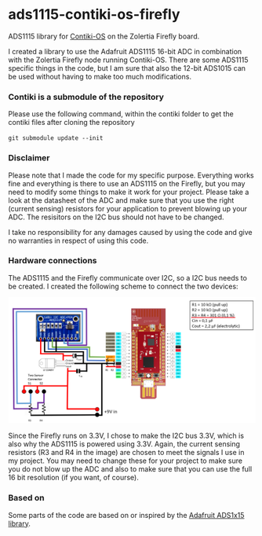# ads1115-contiki-os-firefly
ADS1115 library for [Contiki-OS](https://github.com/contiki-os/contiki) on the Zolertia Firefly board.

I created a library to use the Adafruit ADS1115 16-bit ADC in combination with the Zolertia Firefly node running Contiki-OS.
There are some ADS1115 specific things in the code, but I am sure that also the 12-bit ADS1015 can be used without having to make too much modifications.

### Contiki is a submodule of the repository ###
Please use the following command, within the contiki folder to get the contiki files after cloning the repository

`git submodule update --init`

### Disclaimer ###
Please note that I made the code for my specific purpose. Everything works fine and everything is there to use an ADS1115 on the Firefly, but you may need to modify some things to make it work for your project.
Please take a look at the datasheet of the ADC and make sure that you use the right (current sensing) resistors for your application to prevent blowing up your ADC. The resisitors on the I2C bus should not have to be changed.

I take no responsibility for any damages caused by using the code and give no warranties in respect of using this code.

### Hardware connections ###
The ADS1115 and the Firefly communicate over I2C, so a I2C bus needs to be created. I created the following scheme to connect the two devices:

![I2C connections between the ADC and the Firefly](/readme_image/i2c_connections.png "I2C connections image")

Since the Firefly runs on 3.3V, I chose to make the I2C bus 3.3V, which is also why the ADS1115 is powered using 3.3V.
Again, the current sensing resistors (R3 and R4 in the image) are chosen to meet the signals I use in my project. You may need to change these for your project to make sure you do not blow up the ADC and also to make sure that you can use the full 16 bit resolution (if you want, of course).

### Based on ###
Some parts of the code are based on or inspired by the [Adafruit ADS1x15 library](https://github.com/adafruit/Adafruit_ADS1X15).
